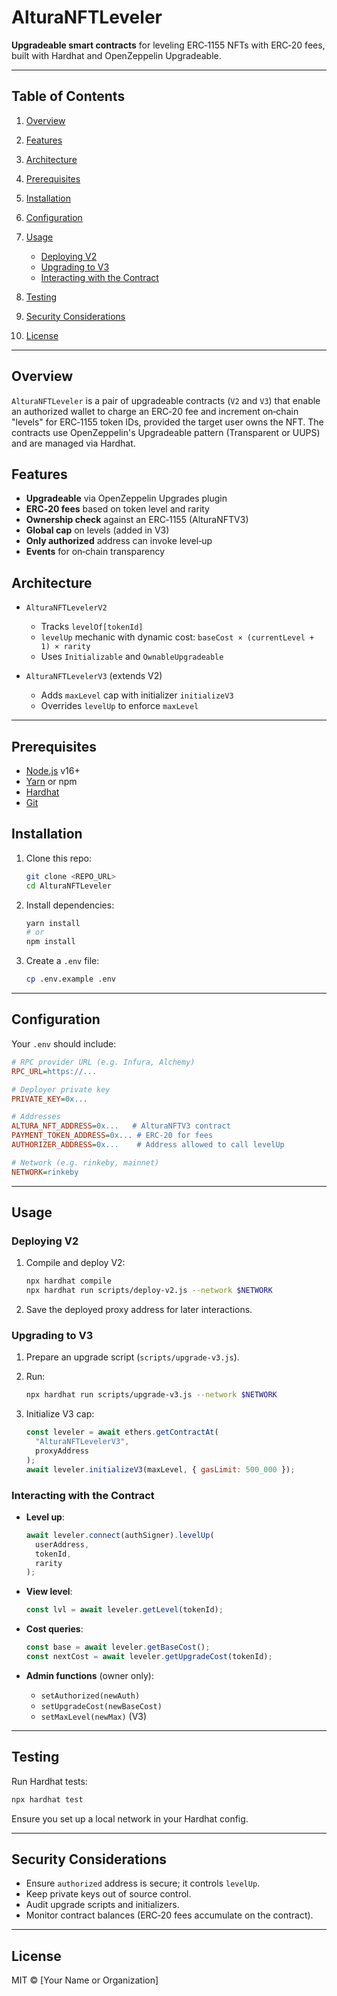 # AlturaNFTLeveler

**Upgradeable smart contracts** for leveling ERC‑1155 NFTs with ERC‑20 fees, built with Hardhat and OpenZeppelin Upgradeable.

---

## Table of Contents

1. [Overview](#overview)
2. [Features](#features)
3. [Architecture](#architecture)
4. [Prerequisites](#prerequisites)
5. [Installation](#installation)
6. [Configuration](#configuration)
7. [Usage](#usage)

   * [Deploying V2](#deploying-v2)
   * [Upgrading to V3](#upgrading-to-v3)
   * [Interacting with the Contract](#interacting-with-the-contract)
8. [Testing](#testing)
9. [Security Considerations](#security-considerations)
10. [License](#license)

---

## Overview

`AlturaNFTLeveler` is a pair of upgradeable contracts (`V2` and `V3`) that enable an authorized wallet to charge an ERC‑20 fee and increment on‑chain "levels" for ERC‑1155 token IDs, provided the target user owns the NFT. The contracts use OpenZeppelin's Upgradeable pattern (Transparent or UUPS) and are managed via Hardhat.

## Features

* **Upgradeable** via OpenZeppelin Upgrades plugin
* **ERC‑20 fees** based on token level and rarity
* **Ownership check** against an ERC‑1155 (AlturaNFTV3)
* **Global cap** on levels (added in V3)
* **Only authorized** address can invoke level‑up
* **Events** for on‑chain transparency

## Architecture

* `AlturaNFTLevelerV2`

  * Tracks `levelOf[tokenId]`
  * `levelUp` mechanic with dynamic cost: `baseCost × (currentLevel + 1) × rarity`
  * Uses `Initializable` and `OwnableUpgradeable`

* `AlturaNFTLevelerV3` (extends V2)

  * Adds `maxLevel` cap with initializer `initializeV3`
  * Overrides `levelUp` to enforce `maxLevel`

---

## Prerequisites

* [Node.js](https://nodejs.org/) v16+
* [Yarn](https://yarnpkg.com/) or npm
* [Hardhat](https://hardhat.org/)
* [Git](https://git-scm.com/)

## Installation

1. Clone this repo:

   ```bash
   git clone <REPO_URL>
   cd AlturaNFTLeveler
   ```

2. Install dependencies:

   ```bash
   yarn install
   # or
   npm install
   ```

3. Create a `.env` file:

   ```bash
   cp .env.example .env
   ```

---

## Configuration

Your `.env` should include:

```ini
# RPC provider URL (e.g. Infura, Alchemy)
RPC_URL=https://...

# Deployer private key
PRIVATE_KEY=0x...

# Addresses
ALTURA_NFT_ADDRESS=0x...   # AlturaNFTV3 contract
PAYMENT_TOKEN_ADDRESS=0x... # ERC-20 for fees
AUTHORIZER_ADDRESS=0x...    # Address allowed to call levelUp

# Network (e.g. rinkeby, mainnet)
NETWORK=rinkeby
```

---

## Usage

### Deploying V2

1. Compile and deploy V2:

   ```bash
   npx hardhat compile
   npx hardhat run scripts/deploy-v2.js --network $NETWORK
   ```

2. Save the deployed proxy address for later interactions.

### Upgrading to V3

1. Prepare an upgrade script (`scripts/upgrade-v3.js`).
2. Run:

   ```bash
   npx hardhat run scripts/upgrade-v3.js --network $NETWORK
   ```
3. Initialize V3 cap:

   ```js
   const leveler = await ethers.getContractAt(
     "AlturaNFTLevelerV3",
     proxyAddress
   );
   await leveler.initializeV3(maxLevel, { gasLimit: 500_000 });
   ```

### Interacting with the Contract

* **Level up**:

  ```js
  await leveler.connect(authSigner).levelUp(
    userAddress,
    tokenId,
    rarity
  );
  ```

* **View level**:

  ```js
  const lvl = await leveler.getLevel(tokenId);
  ```

* **Cost queries**:

  ```js
  const base = await leveler.getBaseCost();
  const nextCost = await leveler.getUpgradeCost(tokenId);
  ```

* **Admin functions** (owner only):

  * `setAuthorized(newAuth)`
  * `setUpgradeCost(newBaseCost)`
  * `setMaxLevel(newMax)` (V3)

---

## Testing

Run Hardhat tests:

```bash
npx hardhat test
```

Ensure you set up a local network in your Hardhat config.

---

## Security Considerations

* Ensure `authorized` address is secure; it controls `levelUp`.
* Keep private keys out of source control.
* Audit upgrade scripts and initializers.
* Monitor contract balances (ERC‑20 fees accumulate on the contract).

---

## License

MIT © \[Your Name or Organization]
